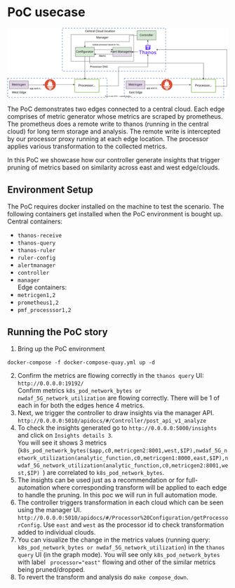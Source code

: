 # PoC usecase
![demofigure](../../../../docs/images/pocv2.svg)

The PoC demonstrates two edges connected to a central cloud. Each edge comprises of metric generator whose metrics are scraped by prometheus. The prometheus does a remote write to thanos (running in the central cloud) for long term storage and analysis. The remote write is intercepted by our processor proxy running at each edge location. The processor applies various transformation to the collected metrics.

In this PoC we showcase how our controller generate insights that trigger pruning of metrics based on similarity across east and west edge/clouds.

## Environment Setup

The PoC requires docker installed on the machine to test the scenario. The following containers get installed when the PoC environment is bought up.\
Central containers:
- `thanos-receive`
- `thanos-query`
- `thanos-ruler`
- `ruler-config`
- `alertmanager`
- `controller`
- `manager`\
Edge containers:
- `metricgen1,2`
- `prometheus1,2`
- `pmf_processsor1,2`

## Running the PoC story

1. Bring up the PoC environment
```
docker-compose -f docker-compose-quay.yml up -d
```
2. Confirm the metrics are flowing correctly in the `thanos query` UI:
`http://0.0.0.0:19192/`\
Confirm metrics `k8s_pod_network_bytes or nwdaf_5G_network_utilization` are flowing correctly. There will be 1 of each in for both the edges hence 4 metrics.
3. Next, we trigger the controller to draw insights via the manager API. `http://0.0.0.0:5010/apidocs/#/Controller/post_api_v1_analyze`
4. To check the insights generated go to `http://0.0.0.0:5000/insights` and click on `Insights details 3`.\
   You will see it shows 3 metrics (`k8s_pod_network_bytes($app,c0,metricgen2:8001,west,$IP),nwdaf_5G_network_utilization(analytic_function,c0,metricgen1:8000,east,$IP),nwdaf_5G_network_utilization(analytic_function,c0,metricgen2:8001,west,$IP) `) are correlated to `k8s_pod_network_bytes`.
5. The insights can be used just as a recommendation or for full-automation where corresponding transform will be applied to each edge to handle the pruning. In this poc we will run in full automation mode.
6. The controller triggers transformation in each cloud which can be seen using the manager UI. `http://0.0.0.0:5010/apidocs/#/Processor%20Configuration/getProcessorConfig`. Use `east` and `west` as the processor id to check transformation added to individual clouds.
7. You can visualize the change in the metrics values (running query: `k8s_pod_network_bytes or nwdaf_5G_network_utilization`) in the `thanos query` UI (in the graph mode). You will see only `k8s_pod_network_bytes` with label ` processor="east"` flowing and other of the similar metrics being pruned/dropped.
8. To revert the transform and analysis do `make compose_down`.
